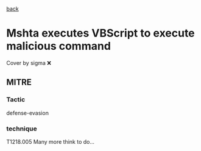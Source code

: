 [back](../index.md)
# Mshta executes VBScript to execute malicious command
Cover by sigma :x: 
## MITRE
### Tactic
defense-evasion
### technique
T1218.005
Many more think to do...